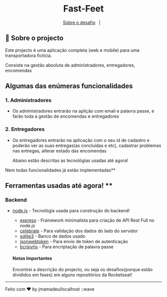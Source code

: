 <h1 align="center">
 Fast-Feet
</h1>

<p align="center">
  <a href="#rocket-sobre-o-desafio">Sobre o desafio</a>&nbsp;&nbsp;&nbsp;|&nbsp;&nbsp;&nbsp;
</p>

## :rocket: Sobre o projecto

Este projecto é uma aplicação completa (web e mobile) para uma transportadora fictícia.

Consiste na gestão absoluta de administradores, entregadores, encomendas

## Algumas das enúmeras funcionalidades

### **1. Administradores**

- <p>Os administradores entrarão na aplição com email e palavra passe, e farão toda a gestão de encomendas e entregadores</p>

### **2. Entregadores**

- <p>Os entregadores entrarão na aplicação com o seu id de cadastro e poderão ver as suas entregas(as concluídas e etc), cadastrar problemas nas entregas, alterar estado das encomendas </p>
  Abaixo estão descritas as tecnológias usadas até agora!

<p>Nem todas funcionalidades já estão implementadas**</p>

## Ferramentas usadas até agora! \*\*

### Backend

- [node.js]() - Tecnológia usada para construção do backend!

  - [express]() - Framework minimalista para criação de API Rest Full no node.js
  - [celebrate]() - Para validação dos dados do lado do servidor
  - [sqlite3]() - Banco de dados usado
  - [jsonwebtoken]() - Para envio de token de autenticação
  - [bcripytjs]() - Para encriptação de palavra passe

  #### Notas Importantes

  <p>
    Encontrei a descrição do projecto, ou seja os desafios(porque estão divididos em fases) em alguns repositórios da Rocketseat!
  </p>

---

Feito com ♥ by jmamadeu/localhost ::wave
